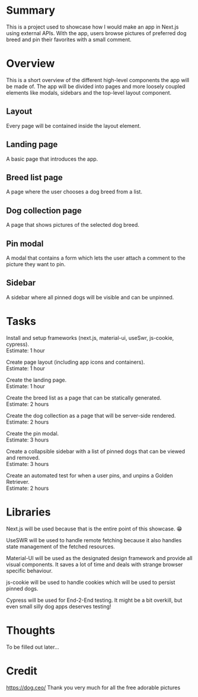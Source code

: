   # Summary

This is a project used to showcase how I would make an app in Next.js using external APIs. With the app, users browse pictures of preferred dog breed and pin their favorites with a small comment.

# Overview
This is a short overview of the different high-level components the app will be made of. The app will be divided into pages and more loosely coupled elements like modals, sidebars and the top-level layout component.

## Layout
Every page will be contained inside the layout element.

## Landing page
A basic page that introduces the app.

## Breed list page
A page where the user chooses a dog breed from a list.

## Dog collection page
A page that shows pictures of the selected dog breed.

## Pin modal
A modal that contains a form which lets the user attach a comment to the picture they want to pin.

## Sidebar
A sidebar where all pinned dogs will be visible and can be unpinned.

# Tasks

Install and setup frameworks (next.js, material-ui, useSwr, js-cookie, cypress).
<br />
Estimate: 1 hour

Create page layout (including app icons and containers).
<br />
Estimate: 1 hour 

Create the landing page.
<br />
Estimate: 1 hour

Create the breed list as a page that can be statically generated.
<br />
Estimate: 2 hours

Create the dog collection as a page that will be server-side rendered.
<br />
Estimate: 2 hours

Create the pin modal.
<br />
Estimate: 3 hours

Create a collapsible sidebar with a list of pinned dogs that can be viewed and removed.
<br />
Estimate: 3 hours

Create an automated test for when a user pins, and unpins a Golden Retriever.
<br />
Estimate: 2 hours

# Libraries

Next.js will be used because that is the entire point of this showcase. 😁

UseSWR will be used to handle remote fetching because it also handles state management of the fetched resources.

Material-UI will be used as the designated design framework and provide all visual components. It saves a lot of time and deals with strange browser specific behaviour.

js-cookie will be used to handle cookies which will be used to persist pinned dogs.

Cypress will be used for End-2-End testing. It might be a bit overkill, but even small silly dog apps deserves testing!

# Thoughts

To be filled out later...

# Credit

https://dog.ceo/
Thank you very much for all the free adorable pictures